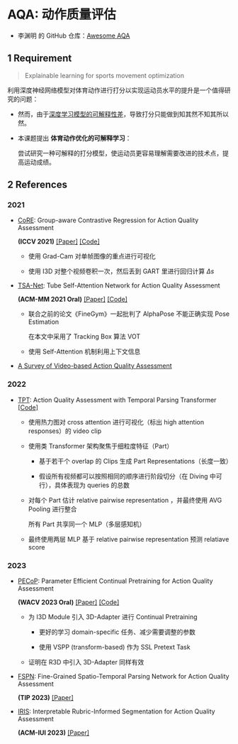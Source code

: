 # AQA: 动作质量评估

- 李渊明 的 GitHub 仓库：[Awesome AQA](https://github.com/Lyman-Smoker/Awesome-AQA)

## 1 Requirement

> Explainable learning for sports movement optimization

利用深度神经网络模型对体育动作进行打分以实现运动员水平的提升是一个值得研究的问题：

- 然而，由于<u>深度学习模型的可解释性差</u>，导致打分只能做到知其然不知其所以然。

- 本课题提出 **体育动作优化的可解释学习**：

    尝试研究一种可解释的打分模型，使运动员更容易理解需要改进的技术点，提高运动成绩。

## 2 References

### 2021

- [CoRE](./ref/2021/CoRe.pdf): Group-aware Contrastive Regression for Action Quality Assessment

    **(ICCV 2021)** [[Paper]](http://openaccess.thecvf.com//content/ICCV2021/papers/Yu_Group-Aware_Contrastive_Regression_for_Action_Quality_Assessment_ICCV_2021_paper.pdf) [[Code]](https://github.com/yuxumin/CoRe)

    - 使用 Grad-Cam 对单帧图像的重点进行可视化

    - 使用 I3D 对整个视频卷积一次，然后丢到 GART 里进行回归计算 $\Delta s$

- [TSA-Net](./ref/2021/TSA-Net.pdf): Tube Self-Attention Network for Action Quality Assessment 

    **(ACM-MM 2021 Oral)** [[Paper]](https://arxiv.org/pdf/2201.03746) [[Code]](https://github.com/Shunli-Wang/TSA-Net)

    - 联合之前的论文《FineGym》一起批判了 AlphaPose 不能正确实现 Pose Estimation

        在本文中采用了 Tracking Box 算法 VOT

    - 使用 Self-Attention 机制利用上下文信息

- [A Survey of Video-based Action Quality Assessment](./ref/2021/Video-based.pdf)

### 2022

- [TPT](./ref/2022/TPA.pdf): Action Quality Assessment with Temporal Parsing Transformer [[Code]](https://github.com/baiyang4/aqa_tpt)

    - 使用热力图对 cross attention 进行可视化（标出 high attention responses）的 video clip

    - 使用类 Transformer 架构聚焦于细粒度特征（Part）

        - 基于若干个 overlap 的 Clips 生成 Part Representations（长度一致）

        - 假设所有视频都可以按照相同的顺序进行阶段切分（在 Diving 中可行），具体表现为 queries 的总数

    - 对每个 Part 估计 relative pairwise representation ，并最终使用 AVG Pooling 进行整合

        所有 Part 共享同一个 MLP（多层感知机）

    - 最终使用两层 MLP 基于 relative pairwise representation 预测 relatiave score


### 2023

- [PECoP](./ref//2023/PECoP.pdf): Parameter Efficient Continual Pretraining for Action Quality Assessment 

    **(WACV 2023 Oral)** [[Paper]](https://arxiv.org/pdf/2311.07603.pdf) [[Code]](https://github.com/Plrbear/PECoP)

    - 为 I3D Module 引入 3D-Adapter 进行 Continual Pretraining

        - 更好的学习 domain-specific 任务、减少需要调整的参数

        - 使用 VSPP (transform-based) 作为 SSL Pretext Task

    - 证明在 R3D 中引入 3D-Adapter 同样有效

- [FSPN](./ref/2023/STPN.pdf): Fine-Grained Spatio-Temporal Parsing Network for Action Quality Assessment 

    **(TIP 2023)** [[Paper]](https://ieeexplore.ieee.org/stamp/stamp.jsp?tp=&arnumber=10317826)

- [IRIS](./ref/2023/IRIS.pdf): Interpretable Rubric-Informed Segmentation for Action Quality Assessment 

    **(ACM-IUI 2023)** [[Paper]](https://arxiv.org/pdf/2303.09097.pdf)